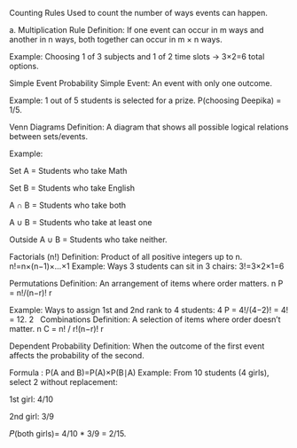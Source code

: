 Counting Rules
Used to count the number of ways events can happen.

a. Multiplication Rule
Definition:
If one event can occur in m ways and another in n ways, both together can occur in m × n ways.

Example:
Choosing 1 of 3 subjects and 1 of 2 time slots →
3×2=6 total options.

Simple Event Probability
Simple Event:
An event with only one outcome.

Example:
1 out of 5 students is selected for a prize.
P(choosing Deepika) = 1/5.

Venn Diagrams
Definition: A diagram that shows all possible logical relations between sets/events.

Example:

Set A = Students who take Math

Set B = Students who take English

A ∩ B = Students who take both

A ∪ B = Students who take at least one

Outside A ∪ B = Students who take neither.

Factorials (n!)
Definition: Product of all positive integers up to n.
              n!=n×(n−1)×…×1
Example:
Ways 3 students can sit in 3 chairs:
            3!=3×2×1=6

Permutations
Definition:
An arrangement of items where order matters.
n
 P = n!/(n−r)!
r
​
 
Example:
Ways to assign 1st and 2nd rank to 4 students:
4
 P = 4!/(4−2)! = 4! = 12.
2
​
​
Combinations
Definition:
A selection of items where order doesn’t matter.
n
 C = n! / ​r!(n−r)!
r
​

Dependent Probability
Definition:
When the outcome of the first event affects the probability of the second.

Formula : P(A and B)=P(A)×P(B∣A)
Example: From 10 students (4 girls), select 2 without replacement:

1st girl: 4/10

2nd girl: 3/9

𝑃(both girls)= 4/10 * 3/9 = 2/15.
​

​
 




​
